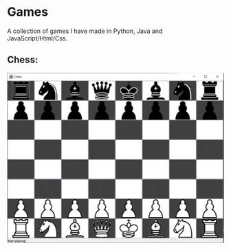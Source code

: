 # Games
A collection of games I have made in Python, Java and JavaScript/Html/Css. 

## Chess:
![alt text](https://github.com/IsakMovitz/games/blob/master/Chess.jpg)



